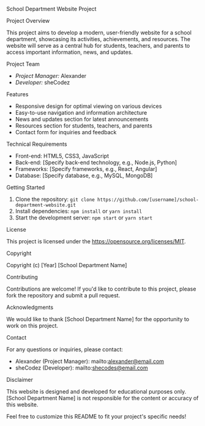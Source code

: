 School Department Website Project

Project Overview

This project aims to develop a modern, user-friendly website for a school department, showcasing its activities, achievements, and resources. The website will serve as a central hub for students, teachers, and parents to access important information, news, and updates.

Project Team

- *Project Manager:* Alexander
- *Developer:* sheCodez

Features

- Responsive design for optimal viewing on various devices
- Easy-to-use navigation and information architecture
- News and updates section for latest announcements
- Resources section for students, teachers, and parents
- Contact form for inquiries and feedback

Technical Requirements

- Front-end: HTML5, CSS3, JavaScript
- Back-end: [Specify back-end technology, e.g., Node.js, Python]
- Frameworks: [Specify frameworks, e.g., React, Angular]
- Database: [Specify database, e.g., MySQL, MongoDB]

Getting Started

1. Clone the repository: `git clone https://github.com/[username]/school-department-website.git`
2. Install dependencies: `npm install` or `yarn install`
3. Start the development server: `npm start` or `yarn start`

License

This project is licensed under the https://opensource.org/licenses/MIT.

Copyright

Copyright (c) [Year] [School Department Name]

Contributing

Contributions are welcome! If you'd like to contribute to this project, please fork the repository and submit a pull request.

Acknowledgments

We would like to thank [School Department Name] for the opportunity to work on this project.

Contact

For any questions or inquiries, please contact:

- Alexander (Project Manager): mailto:alexander@email.com
- sheCodez (Developer): mailto:shecodes@email.com

Disclaimer

This website is designed and developed for educational purposes only. [School Department Name] is not responsible for the content or accuracy of this website.

Feel free to customize this README to fit your project's specific needs!
